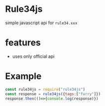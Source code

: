 # Rule34js

simple javascript api for `rule34.xxx`

# features

* uses only official api

# Example

```javascript
const rule34js = require("rule34js")
const response = rule34js({tags:["furry"]})
response.then(()=>{console.log(response)})
```
